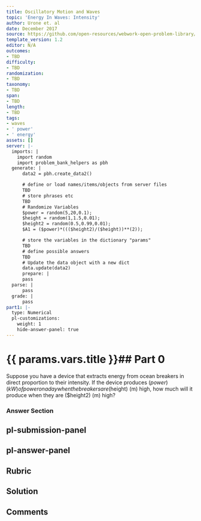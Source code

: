 ```yaml
---
title: Oscillatory Motion and Waves
topic: 'Energy In Waves: Intensity'
author: Urone et. al
date: December 2017
source: https://github.com/open-resources/webwork-open-problem-library/tree/master/Contrib/BrockPhysics/College_Physics_Urone/16.Oscillatory_Motion_and_Waves/NU_U17-16-11-006.pg
template_version: 1.2
editor: N/A
outcomes:
- TBD
difficulty:
- TBD
randomization:
- TBD
taxonomy:
- TBD
span:
- TBD
length:
- TBD
tags:
- waves
- ' power'
- ' energy'
assets: []
server: |-
  imports: |
    import random
    import problem_bank_helpers as pbh
  generate: |
      data2 = pbh.create_data2()

      # define or load names/items/objects from server files
      TBD
      # store phrases etc
      TBD
      # Randomize Variables
      $power = random(5,20,0.1);
      $height = random(1,1.5,0.01);
      $height2 = random(0.5,0.99,0.01);
      $A1 = ($power)*((($height2)/($height))**(2));

      # store the variables in the dictionary "params"
      TBD
      # define possible answers
      TBD
      # Update the data object with a new dict
      data.update(data2)
      prepare: |
      pass
  parse: |
      pass
  grade: |
      pass
part1: |-
  type: Numerical
  pl-customizations:
    weight: 1
    hide-answer-panel: true
---
```


# {{ params.vars.title }}## Part 0 
Suppose you have a device that extracts energy from ocean breakers in direct proportion to their intensity. If the device produces ($power) (kW) of power on a day when the breakers are ($height) (m) high, how much will it produce when they are ($height2) (m) high? 


### Answer Section 


## pl-submission-panel 


## pl-answer-panel 


## Rubric 


## Solution 


## Comments 


